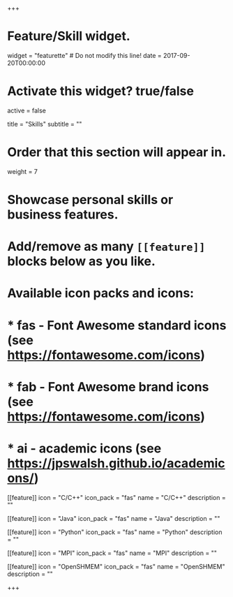 +++
# Feature/Skill widget.
widget = "featurette"  # Do not modify this line!
date = 2017-09-20T00:00:00

# Activate this widget? true/false
active = false

title = "Skills"
subtitle = ""

# Order that this section will appear in.
weight = 7

# Showcase personal skills or business features.
# 
# Add/remove as many `[[feature]]` blocks below as you like.
# 
# Available icon packs and icons:
# * fas - Font Awesome standard icons (see https://fontawesome.com/icons)
# * fab - Font Awesome brand icons (see https://fontawesome.com/icons)
# * ai - academic icons (see https://jpswalsh.github.io/academicons/)

[[feature]]
  icon = "C/C++"
  icon_pack = "fas"
  name = "C/C++"
  description = ""
  
[[feature]]
  icon = "Java"
  icon_pack = "fas"
  name = "Java"
  description = ""  

[[feature]]
  icon = "Python"
  icon_pack = "fas"
  name = "Python"
  description = ""
  
[[feature]]
  icon = "MPI"
  icon_pack = "fas"
  name = "MPI"
  description = ""

[[feature]]
  icon = "OpenSHMEM"
  icon_pack = "fas"
  name = "OpenSHMEM"
  description = ""

+++

